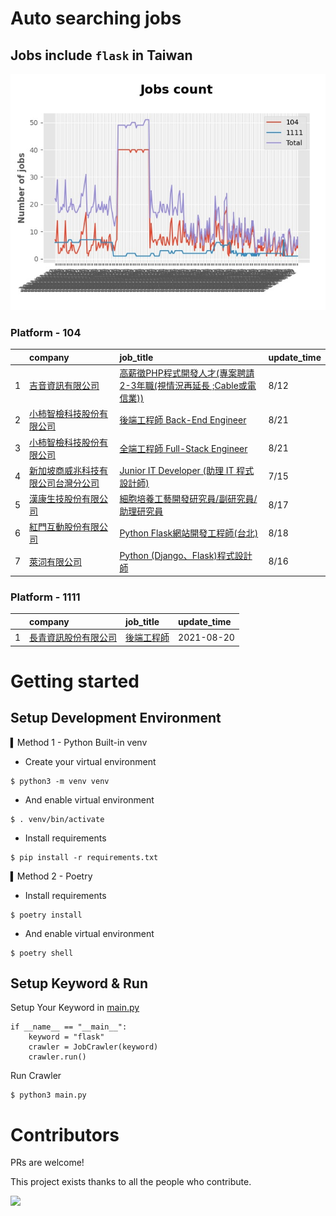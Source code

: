 # Auto searching jobs

## Jobs include `flask` in Taiwan 

 ![image](./doc/plot_img.jpg)


### Platform - 104


|    | company                                                                                     | job_title                                                                                                    | update_time   |
|---:|:--------------------------------------------------------------------------------------------|:-------------------------------------------------------------------------------------------------------------|:--------------|
|  1 | [吉音資訊有限公司](https://www.104.com.tw/company/10uhacsw?jobsource=jolist_c_relevance)            | [高薪徵PHP程式開發人才(專案聘請 2-3年職(視情況再延長 ;Cable或電信業))](https://www.104.com.tw/job/2j2kp?jobsource=jolist_c_relevance) | 8/12          |
|  2 | [小柿智檢科技股份有限公司](https://www.104.com.tw/company/1a2x6bl77l?jobsource=2018indexpoc)            | [後端工程師 Back-End Engineer](https://www.104.com.tw/job/71bmd?jobsource=2018indexpoc)                           | 8/21          |
|  3 | [小柿智檢科技股份有限公司](https://www.104.com.tw/company/1a2x6bl77l?jobsource=2018indexpoc)            | [全端工程師 Full-Stack Engineer](https://www.104.com.tw/job/71bmz?jobsource=2018indexpoc)                         | 8/21          |
|  4 | [新加坡商威兆科技有限公司台灣分公司](https://www.104.com.tw/company/1a2x6bjqez?jobsource=jolist_c_relevance) | [Junior IT Developer (助理 IT 程式設計師)](https://www.104.com.tw/job/7bely?jobsource=jolist_c_relevance)           | 7/15          |
|  5 | [漢康生技股份有限公司](https://www.104.com.tw/company/1a2x6blf97?jobsource=jolist_c_relevance)        | [細胞培養工藝開發研究員/副研究員/助理研究員](https://www.104.com.tw/job/7cccb?jobsource=jolist_c_relevance)                      | 8/17          |
|  6 | [紅門互動股份有限公司](https://www.104.com.tw/company/oh4m67k?jobsource=jolist_c_relevance)           | [Python Flask網站開發工程師(台北)](https://www.104.com.tw/job/6xtfl?jobsource=jolist_c_relevance)                     | 8/18          |
|  7 | [萊泀有限公司](https://www.104.com.tw/company/1a2x6blg3t?jobsource=jolist_c_relevance)            | [Python (Django、Flask)程式設計師](https://www.104.com.tw/job/7cs5e?jobsource=jolist_c_relevance)                  | 8/16          |

### Platform - 1111


|    | company                                              | job_title                                      | update_time   |
|---:|:-----------------------------------------------------|:-----------------------------------------------|:--------------|
|  1 | [長青資訊股份有限公司](https://www.1111.com.tw/corp/71694811/) | [後端工程師](https://www.1111.com.tw/job/85012186/) | 2021-08-20    |



# Getting started
## Setup Development Environment
▍Method 1 - Python Built-in venv

- Create your virtual environment
```
$ python3 -m venv venv
```
- And enable virtual environment
```
$ . venv/bin/activate
```
- Install requirements
```
$ pip install -r requirements.txt 
```

▍Method 2 - Poetry
- Install requirements
```
$ poetry install
```
- And enable virtual environment
```
$ poetry shell
```

## Setup Keyword & Run

Setup Your Keyword in [main.py](./main.py#L88)
```
if __name__ == "__main__":
    keyword = "flask"
    crawler = JobCrawler(keyword)
    crawler.run()
```

Run Crawler
```
$ python3 main.py
```

# Contributors
PRs are welcome!

This project exists thanks to all the people who contribute.

<a href="https://github.com/hsuanchi/auto-search-flask-job/graphs/contributors">
  <img src="https://contrib.rocks/image?repo=hsuanchi/auto-search-flask-job"/>
</a>
